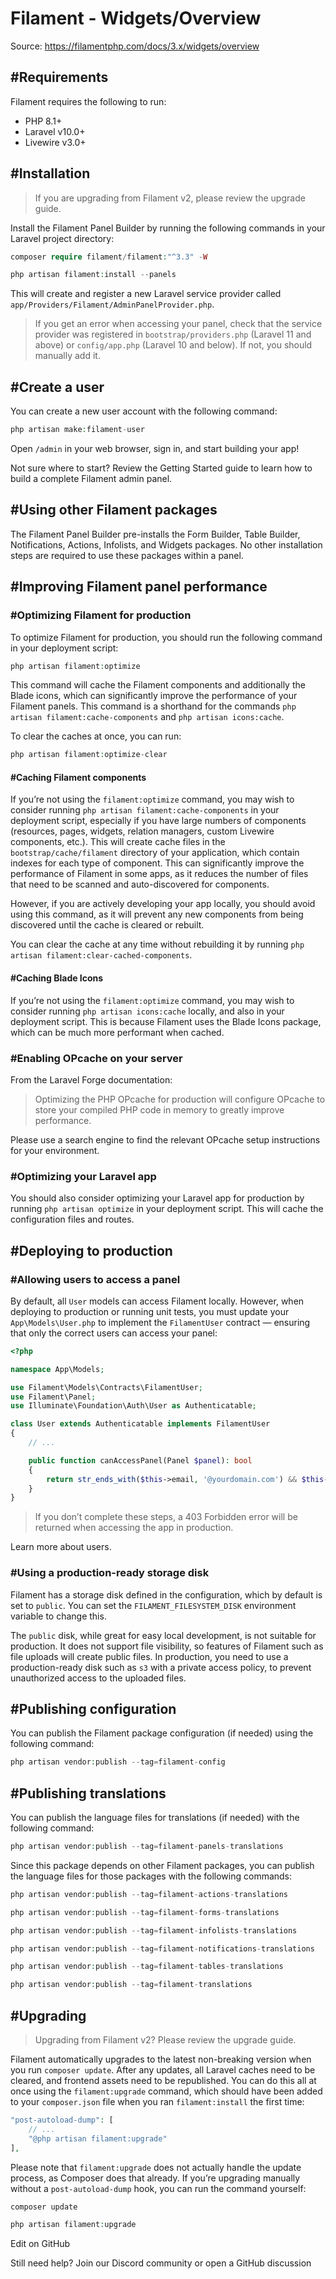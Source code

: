 # Filament - Widgets/Overview

Source: https://filamentphp.com/docs/3.x/widgets/overview

#Requirements
-------------

Filament requires the following to run:

* PHP 8.1+
* Laravel v10.0+
* Livewire v3.0+

#Installation
-------------

> If you are upgrading from Filament v2, please review the upgrade guide.

Install the Filament Panel Builder by running the following commands in your Laravel project directory:

```php
composer require filament/filament:"^3.3" -W

php artisan filament:install --panels

```
This will create and register a new Laravel service provider called `app/Providers/Filament/AdminPanelProvider.php`.

> If you get an error when accessing your panel, check that the service provider was registered in `bootstrap/providers.php` (Laravel 11 and above) or `config/app.php` (Laravel 10 and below). If not, you should manually add it.

#Create a user
--------------

You can create a new user account with the following command:

```php
php artisan make:filament-user

```
Open `/admin` in your web browser, sign in, and start building your app!

Not sure where to start? Review the Getting Started guide to learn how to build a complete Filament admin panel.

#Using other Filament packages
------------------------------

The Filament Panel Builder pre-installs the Form Builder, Table Builder, Notifications, Actions, Infolists, and Widgets packages. No other installation steps are required to use these packages within a panel.

#Improving Filament panel performance
-------------------------------------

### #Optimizing Filament for production

To optimize Filament for production, you should run the following command in your deployment script:

```php
php artisan filament:optimize

```
This command will cache the Filament components and additionally the Blade icons, which can significantly improve the performance of your Filament panels. This command is a shorthand for the commands `php artisan filament:cache-components` and `php artisan icons:cache`.

To clear the caches at once, you can run:

```php
php artisan filament:optimize-clear

```
#### #Caching Filament components

If you’re not using the `filament:optimize` command, you may wish to consider running `php artisan filament:cache-components` in your deployment script, especially if you have large numbers of components (resources, pages, widgets, relation managers, custom Livewire components, etc.). This will create cache files in the `bootstrap/cache/filament` directory of your application, which contain indexes for each type of component. This can significantly improve the performance of Filament in some apps, as it reduces the number of files that need to be scanned and auto-discovered for components.

However, if you are actively developing your app locally, you should avoid using this command, as it will prevent any new components from being discovered until the cache is cleared or rebuilt.

You can clear the cache at any time without rebuilding it by running `php artisan filament:clear-cached-components`.

#### #Caching Blade Icons

If you’re not using the `filament:optimize` command, you may wish to consider running `php artisan icons:cache` locally, and also in your deployment script. This is because Filament uses the Blade Icons package, which can be much more performant when cached.

### #Enabling OPcache on your server

From the Laravel Forge documentation:

> Optimizing the PHP OPcache for production will configure OPcache to store your compiled PHP code in memory to greatly improve performance.

Please use a search engine to find the relevant OPcache setup instructions for your environment.

### #Optimizing your Laravel app

You should also consider optimizing your Laravel app for production by running `php artisan optimize` in your deployment script. This will cache the configuration files and routes.

#Deploying to production
------------------------

### #Allowing users to access a panel

By default, all `User` models can access Filament locally. However, when deploying to production or running unit tests, you must update your `App\Models\User.php` to implement the `FilamentUser` contract — ensuring that only the correct users can access your panel:

```php
<?php

namespace App\Models;

use Filament\Models\Contracts\FilamentUser;
use Filament\Panel;
use Illuminate\Foundation\Auth\User as Authenticatable;

class User extends Authenticatable implements FilamentUser
{
    // ...

    public function canAccessPanel(Panel $panel): bool
    {
        return str_ends_with($this->email, '@yourdomain.com') && $this->hasVerifiedEmail();
    }
}

```
> If you don’t complete these steps, a 403 Forbidden error will be returned when accessing the app in production.

Learn more about users.

### #Using a production-ready storage disk

Filament has a storage disk defined in the configuration, which by default is set to `public`. You can set the `FILAMENT_FILESYSTEM_DISK` environment variable to change this.

The `public` disk, while great for easy local development, is not suitable for production. It does not support file visibility, so features of Filament such as file uploads will create public files. In production, you need to use a production-ready disk such as `s3` with a private access policy, to prevent unauthorized access to the uploaded files.

#Publishing configuration
-------------------------

You can publish the Filament package configuration (if needed) using the following command:

```php
php artisan vendor:publish --tag=filament-config

```
#Publishing translations
------------------------

You can publish the language files for translations (if needed) with the following command:

```php
php artisan vendor:publish --tag=filament-panels-translations

```
Since this package depends on other Filament packages, you can publish the language files for those packages with the following commands:

```php
php artisan vendor:publish --tag=filament-actions-translations

php artisan vendor:publish --tag=filament-forms-translations

php artisan vendor:publish --tag=filament-infolists-translations

php artisan vendor:publish --tag=filament-notifications-translations

php artisan vendor:publish --tag=filament-tables-translations

php artisan vendor:publish --tag=filament-translations

```
#Upgrading
----------

> Upgrading from Filament v2? Please review the upgrade guide.

Filament automatically upgrades to the latest non-breaking version when you run `composer update`. After any updates, all Laravel caches need to be cleared, and frontend assets need to be republished. You can do this all at once using the `filament:upgrade` command, which should have been added to your `composer.json` file when you ran `filament:install` the first time:

```php
"post-autoload-dump": [
    // ...
    "@php artisan filament:upgrade"
],

```
Please note that `filament:upgrade` does not actually handle the update process, as Composer does that already. If you’re upgrading manually without a `post-autoload-dump` hook, you can run the command yourself:

```php
composer update

php artisan filament:upgrade

```
Edit on GitHub

Still need help? Join our Discord community or open a GitHub discussion